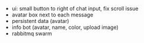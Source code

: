 - ui: small button to right of chat input, fix scroll issue
- avatar box next to each message
- persistent data (avatar)
- info bot (avatar, name, color, upload image)
- rabbitmq swarm
